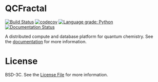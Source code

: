 # QCFractal
[![Build Status](https://travis-ci.org/MolSSI/QCFractal.svg?branch=master)](https://travis-ci.org/MolSSI/QCFractal)
[![codecov](https://codecov.io/gh/MolSSI/QCFractal/branch/master/graph/badge.svg)](https://codecov.io/gh/MolSSI/QCFractal)
[![Language grade: Python](https://img.shields.io/lgtm/grade/python/g/MolSSI/QCFractal.svg?logo=lgtm&logoWidth=18)](https://lgtm.com/projects/g/MolSSI/QCFractal/context:python)
[![Documentation Status](https://readthedocs.org/projects/qcfractal/badge/?version=latest)](https://qcfractal.readthedocs.io/en/latest/?badge=latest)

A distributed compute and database platform for quantum chemistry. See the [documentation](https://qcfractal.readthedocs.io) for more information.

# License

BSD-3C. See the [License File](LICENSE) for more information.
